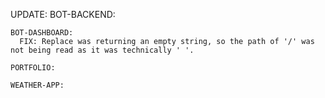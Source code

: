 UPDATE:
    BOT-BACKEND:

    BOT-DASHBOARD:
      FIX: Replace was returning an empty string, so the path of '/' was not being read as it was technically ' '.

    PORTFOLIO:

    WEATHER-APP:
